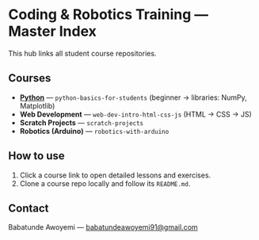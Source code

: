 # Coding & Robotics Training — Master Index
This hub links all student course repositories.


## Courses
- **[Python](https://github.com/babatundeawo/python-basics-for-students)** — `python-basics-for-students` (beginner → libraries: NumPy, Matplotlib)
- **Web Development** — `web-dev-intro-html-css-js` (HTML → CSS → JS)
- **Scratch Projects** — `scratch-projects`
- **Robotics (Arduino)** — `robotics-with-arduino`


## How to use
1. Click a course link to open detailed lessons and exercises.
2. Clone a course repo locally and follow its `README.md`.


## Contact
Babatunde Awoyemi — babatundeawoyemi91@gmail.com

